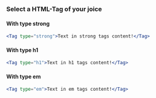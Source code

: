 ### Select a HTML-Tag of your joice

#### With type strong

```jsx
<Tag type="strong">Text in strong tags content!</Tag>
```

#### With type h1

```jsx
<Tag type="h1">Text in h1 tags content!</Tag>
```

#### With type em

```jsx
<Tag type="em">Text in em tags content!</Tag>
```
